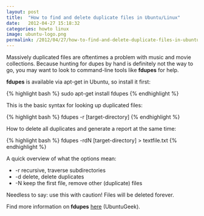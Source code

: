 ```yaml
---
layout: post
title:  "How to find and delete duplicate files in Ubuntu/Linux"
date:   2012-04-27 15:18:32
categories: howto linux
image: ubuntu-logo.png
permalink: /2012/04/27/how-to-find-and-delete-duplicate-files-in-ubuntulinux
---
```


Massively duplicated files are oftentimes a problem with music and movie collections. Because hunting for dupes by hand is definitely not the way to go, you may want to look to command-line tools like **fdupes** for help.

**fdupes** is available via apt-get in Ubuntu, so install it first:

{% highlight bash %}
sudo apt-get install fdupes
{% endhighlight %}

This is the basic syntax for looking up duplicated files:

{% highlight bash %}
fdupes -r [target-directory]
{% endhighlight %}

How to delete all duplicates and generate a report at the same time:

{% highlight bash %}
fdupes -rdN [target-directory] > textfile.txt
{% endhighlight %}

A quick overview of what the options mean:

* -r recursive, traverse subdirectories
* -d delete, delete duplicates
* -N keep the first file, remove other (duplicate) files

Needless to say: use this with caution! Files will be deleted forever.

Find more information on **fdupes** [here](http://www.ubuntugeek.com/how-to-find-duplicate-copies-of-files-using-fdupes-in-ubuntu.html) (UbuntuGeek).